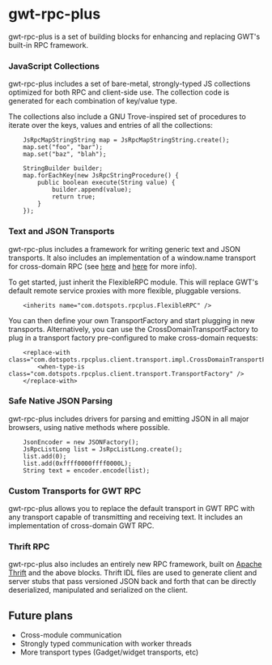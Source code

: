 # gwt-rpc-plus #

gwt-rpc-plus is a set of building blocks for enhancing and replacing GWT's built-in RPC framework.

### JavaScript Collections ###

gwt-rpc-plus includes a set of bare-metal, strongly-typed JS collections optimized for both RPC and client-side use.  The collection code is generated for each combination of key/value type.

The collections also include a GNU Trove-inspired set of procedures to iterate over the keys, values and entries of all the collections:

```
    JsRpcMapStringString map = JsRpcMapStringString.create();
    map.set("foo", "bar");
    map.set("baz", "blah");

    StringBuilder builder;
    map.forEachKey(new JsRpcStringProcedure() {
        public boolean execute(String value) {
            builder.append(value);
            return true;
        }
    });
```

### Text and JSON Transports ###

gwt-rpc-plus includes a framework for writing generic text and JSON transports. It also includes an implementation of a window.name transport for cross-domain RPC (see [here](http://development.lombardi.com/?p=611) and [here](http://timepedia.blogspot.com/2008/07/cross-domain-formpanel-submissions-in.html) for more info).

To get started, just inherit the FlexibleRPC module. This will replace GWT's default remote service proxies with more flexible, pluggable versions.

```
	<inherits name="com.dotspots.rpcplus.FlexibleRPC" />
```

You can then define your own TransportFactory and start plugging in new transports. Alternatively, you can use the CrossDomainTransportFactory to plug in a transport factory pre-configured to make cross-domain requests:

```
	<replace-with class="com.dotspots.rpcplus.client.transport.impl.CrossDomainTransportFactory">
		<when-type-is class="com.dotspots.rpcplus.client.transport.TransportFactory" />
	</replace-with>
```

### Safe Native JSON Parsing ###

gwt-rpc-plus includes drivers for parsing and emitting JSON in all major browsers, using native methods where possible.

```
    JsonEncoder = new JSONFactory();
    JsRpcListLong list = JsRpcListLong.create();
    list.add(0);
    list.add(0xffff0000ffff0000L);
    String text = encoder.encode(list);
```

### Custom Transports for GWT RPC ###

gwt-rpc-plus allows you to replace the default transport in GWT RPC with any transport capable of transmitting and receiving text.  It includes an implementation of cross-domain GWT RPC.

### Thrift RPC ###

gwt-rpc-plus also includes an entirely new RPC framework, built on [Apache Thrift](http://incubator.apache.org/thrift/) and the above blocks.  Thrift IDL files are used to generate client and server stubs that pass versioned JSON back and forth that can be directly deserialized, manipulated and serialized on the client.

## Future plans ##

  * Cross-module communication
  * Strongly typed communication with worker threads
  * More transport types (Gadget/widget transports, etc)